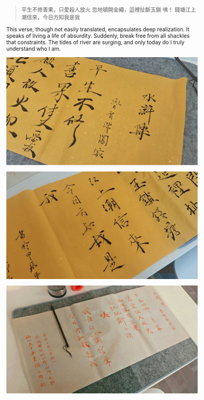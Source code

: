 > 平生不修善果，只愛殺人放火 忽地頓開金繩，這裡扯斷玉鎖 咦！ 錢塘江上潮信來，今日方知我是我

This verse, though not easily
translated, encapsulates deep realization. It speaks of living a life of
absurdity. Suddenly, break free from all shackles that constraints. The tides
of river are surging, and only today do I truly understand who I am.

![](./images/img_001.jpeg)

![](./images/img_002.jpeg)

![](./images/img_003.jpeg)
